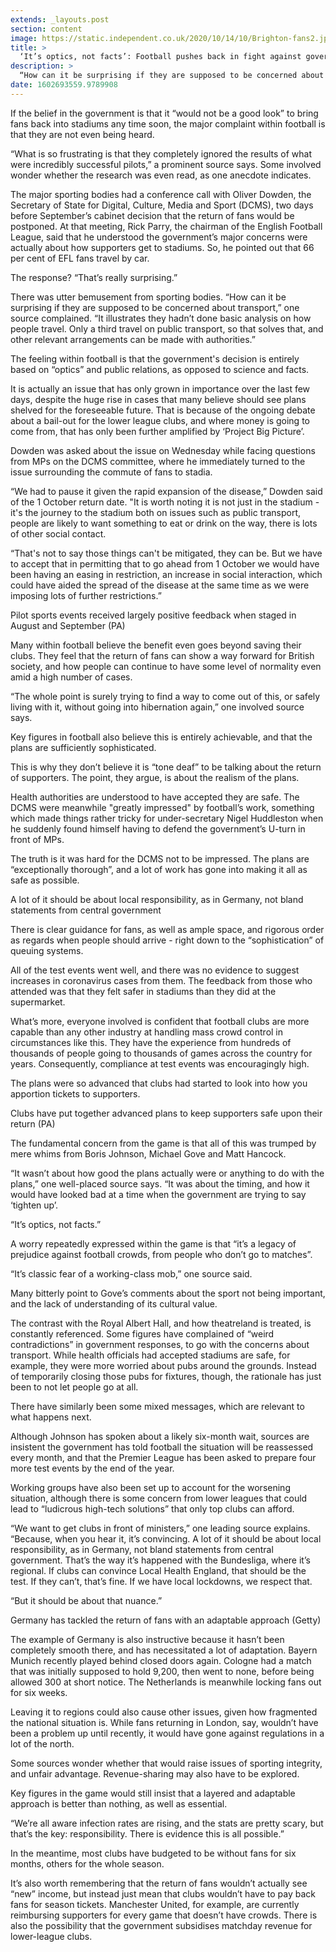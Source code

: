 ```yaml
--- 
extends: _layouts.post 
section: content 
image: https://static.independent.co.uk/2020/10/14/10/Brighton-fans2.jpg 
title: > 
  ‘It’s optics, not facts’: Football pushes back in fight against government to let fans return to matches 
description: > 
  “How can it be surprising if they are supposed to be concerned about transport,” one source complained.“We had to pause it given the rapid expansion of the disease,” Dowden said of the 1 October return date.What’s more, everyone involved is confident that football clubs are more capable than any other industry at handling mass crowd control in circumstances like this.“It wasn’t about how good the plans actually were or anything to do with the plans,” one well-placed source says.It’s also worth remembering that the return of fans wouldn’t actually see “new” income, but instead just mean that clubs wouldn’t have to pay back fans for season tickets. 
date: 1602693559.9789908 
--- 
```

If the belief in the government is that it “would not be a good look” to bring fans back into stadiums any time soon, the major complaint within football is that they are not even being heard.

“What is so frustrating is that they completely ignored the results of what were incredibly successful pilots,” a prominent source says. Some involved wonder whether the research was even read, as one anecdote indicates.

The major sporting bodies had a conference call with Oliver Dowden, the Secretary of State for Digital, Culture, Media and Sport (DCMS), two days before September’s cabinet decision that the return of fans would be postponed. At that meeting, Rick Parry, the chairman of the English Football League, said that he understood the government’s major concerns were actually about how supporters get to stadiums. So, he pointed out that 66 per cent of EFL fans travel by car.

The response? “That’s really surprising.”

There was utter bemusement from sporting bodies. “How can it be surprising if they are supposed to be concerned about transport,” one source complained. “It illustrates they hadn’t done basic analysis on how people travel. Only a third travel on public transport, so that solves that, and other relevant arrangements can be made with authorities.”

The feeling within football is that the government's decision is entirely based on “optics” and public relations, as opposed to science and facts.

It is actually an issue that has only grown in importance over the last few days, despite the huge rise in cases that many believe should see plans shelved for the foreseeable future. That is because of the ongoing debate about a bail-out for the lower league clubs, and where money is going to come from, that has only been further amplified by ‘Project Big Picture’.

Dowden was asked about the issue on Wednesday while facing questions from MPs on the DCMS committee, where he immediately turned to the issue surrounding the commute of fans to stadia.

“We had to pause it given the rapid expansion of the disease,” Dowden said of the 1 October return date. "It is worth noting it is not just in the stadium - it's the journey to the stadium both on issues such as public transport, people are likely to want something to eat or drink on the way, there is lots of other social contact.

“That's not to say those things can't be mitigated, they can be. But we have to accept that in permitting that to go ahead from 1 October we would have been having an easing in restriction, an increase in social interaction, which could have aided the spread of the disease at the same time as we were imposing lots of further restrictions.”

Pilot sports events received largely positive feedback when staged in August and September (PA)

Many within football believe the benefit even goes beyond saving their clubs. They feel that the return of fans can show a way forward for British society, and how people can continue to have some level of normality even amid a high number of cases.

“The whole point is surely trying to find a way to come out of this, or safely living with it, without going into hibernation again,” one involved source says.

Key figures in football also believe this is entirely achievable, and that the plans are sufficiently sophisticated.

This is why they don’t believe it is “tone deaf” to be talking about the return of supporters. The point, they argue, is about the realism of the plans.

Health authorities are understood to have accepted they are safe. The DCMS were meanwhile "greatly impressed" by football’s work, something which made things rather tricky for under-secretary Nigel Huddleston when he suddenly found himself having to defend the government’s U-turn in front of MPs.

The truth is it was hard for the DCMS not to be impressed. The plans are “exceptionally thorough”, and a lot of work has gone into making it all as safe as possible.

A lot of it should be about local responsibility, as in Germany, not bland statements from central government

There is clear guidance for fans, as well as ample space, and rigorous order as regards when people should arrive - right down to the “sophistication” of queuing systems.

All of the test events went well, and there was no evidence to suggest increases in coronavirus cases from them. The feedback from those who attended was that they felt safer in stadiums than they did at the supermarket.

What’s more, everyone involved is confident that football clubs are more capable than any other industry at handling mass crowd control in circumstances like this. They have the experience from hundreds of thousands of people going to thousands of games across the country for years. Consequently, compliance at test events was encouragingly high.

The plans were so advanced that clubs had started to look into how you apportion tickets to supporters.

Clubs have put together advanced plans to keep supporters safe upon their return (PA)

The fundamental concern from the game is that all of this was trumped by mere whims from Boris Johnson, Michael Gove and Matt Hancock.

“It wasn’t about how good the plans actually were or anything to do with the plans,” one well-placed source says. “It was about the timing, and how it would have looked bad at a time when the government are trying to say ‘tighten up’.

“It’s optics, not facts.”

A worry repeatedly expressed within the game is that “it’s a legacy of prejudice against football crowds, from people who don’t go to matches”.

“It’s classic fear of a working-class mob,” one source said.

Many bitterly point to Gove’s comments about the sport not being important, and the lack of understanding of its cultural value.

The contrast with the Royal Albert Hall, and how theatreland is treated, is constantly referenced. Some figures have complained of “weird contradictions” in government responses, to go with the concerns about transport. While health officials had accepted stadiums are safe, for example, they were more worried about pubs around the grounds. Instead of temporarily closing those pubs for fixtures, though, the rationale has just been to not let people go at all.

There have similarly been some mixed messages, which are relevant to what happens next.

Although Johnson has spoken about a likely six-month wait, sources are insistent the government has told football the situation will be reassessed every month, and that the Premier League has been asked to prepare four more test events by the end of the year.

Working groups have also been set up to account for the worsening situation, although there is some concern from lower leagues that could lead to “ludicrous high-tech solutions” that only top clubs can afford.

“We want to get clubs in front of ministers,” one leading source explains. “Because, when you hear it, it’s convincing. A lot of it should be about local responsibility, as in Germany, not bland statements from central government. That’s the way it’s happened with the Bundesliga, where it’s regional. If clubs can convince Local Health England, that should be the test. If they can’t, that’s fine. If we have local lockdowns, we respect that.

“But it should be about that nuance.”

Germany has tackled the return of fans with an adaptable approach (Getty)

The example of Germany is also instructive because it hasn’t been completely smooth there, and has necessitated a lot of adaptation. Bayern Munich recently played behind closed doors again. Cologne had a match that was initially supposed to hold 9,200, then went to none, before being allowed 300 at short notice. The Netherlands is meanwhile locking fans out for six weeks.

Leaving it to regions could also cause other issues, given how fragmented the national situation is. While fans returning in London, say, wouldn’t have been a problem up until recently, it would have gone against regulations in a lot of the north.

Some sources wonder whether that would raise issues of sporting integrity, and unfair advantage. Revenue-sharing may also have to be explored.

Key figures in the game would still insist that a layered and adaptable approach is better than nothing, as well as essential.

“We’re all aware infection rates are rising, and the stats are pretty scary, but that’s the key: responsibility. There is evidence this is all possible.”

In the meantime, most clubs have budgeted to be without fans for six months, others for the whole season.

It’s also worth remembering that the return of fans wouldn’t actually see “new” income, but instead just mean that clubs wouldn’t have to pay back fans for season tickets. Manchester United, for example, are currently reimbursing supporters for every game that doesn’t have crowds. There is also the possibility that the government subsidises matchday revenue for lower-league clubs.
